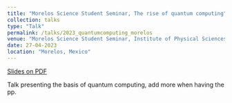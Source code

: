 ```yaml
---
title: "Morelos Science Student Seminar, The rise of quantum computing"
collection: talks
type: "Talk"
permalink: /talks/2023_quantumcomputing_morelos
venue: "Morelos Science Student Seminar, Institute of Physical Sciences, UNAM"
date: 27-04-2023
location: "Morelos, Mexico"
---
```


[Slides on PDF](http://jesan-velazquez-resendiz.github.io/files/ICF_divulgacion.pdf)

Talk presenting the basis of quantum computing, add more when having the pp.
